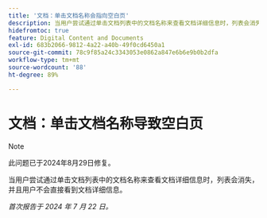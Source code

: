 ```yaml
---
title: '文档：单击文档名称会指向空白页'
description: 当用户尝试通过单击文档列表中的文档名称来查看文档详细信息时，列表会消失，并且用户不会直接看到文档详细信息。
hidefromtoc: true
feature: Digital Content and Documents
exl-id: 683b2066-9812-4a22-a40b-49f0cd6450a1
source-git-commit: 78c9f85a24c3343053e0862a847e6b6e9b0b2dfa
workflow-type: tm+mt
source-wordcount: '88'
ht-degree: 89%

---
```


# 文档：单击文档名称导致空白页


>[!NOTE]
>
>此问题已于2024年8月29日修复。


当用户尝试通过单击文档列表中的文档名称来查看文档详细信息时，列表会消失，并且用户不会直接看到文档详细信息。

_首次报告于 2024 年 7 月 22 日。_

